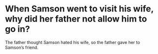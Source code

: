 # When Samson went to visit his wife, why did her father not allow him to go in?

The father thought Samson hated his wife, so the father gave her to Samson’s friend.
